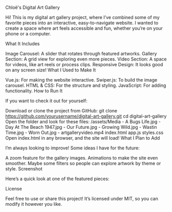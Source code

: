 Chloë's Digital Art Gallery

Hi! This is my digital art gallery project, where I’ve combined some of my favorite pieces into an interactive, easy-to-navigate website. I wanted to create a space where art feels accessible and fun, whether you’re on your phone or a computer.

What It Includes

Image Carousel: A slider that rotates through featured artworks.
Gallery Section: A grid view for exploring even more pieces.
Video Section: A space for videos, like art reels or process clips.
Responsive Design: It looks good on any screen size!
What I Used to Make It

Vue.js: For making the website interactive.
Swiper.js: To build the image carousel.
HTML & CSS: For the structure and styling.
JavaScript: For adding functionality.
How to Run It

If you want to check it out for yourself:

Download or clone the project from GitHub:
git clone https://github.com/yourusername/digital-art-gallery.git
cd digital-art-gallery
Open the folder and look for these files:
/assets/Media
    - A Bugs Life.jpg
    - Day At The Beach 1947.jpg
    - Our Future.jpg
    - Growing Wild.jpg
    - Wastin Time.jpg
    - Worn Out.jpg
    - artgalleryvideo.mp4
index.html
app.js
styles.css
Open index.html in any browser, and the site will load!
What I Plan to Add

I’m always looking to improve! Some ideas I have for the future:

A zoom feature for the gallery images.
Animations to make the site even smoother.
Maybe some filters so people can explore artwork by theme or style.
Screenshot

Here’s a quick look at one of the featured pieces:

License

Feel free to use or share this project! It’s licensed under MIT, so you can modify it however you like.
